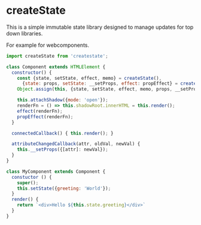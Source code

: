 # createState

This is a simple immutable state library designed to manage updates for top down libraries.

For example for webcomponents.

```js
import createState from 'createstate';

class Component extends HTMLElement {
  constructor() {
    const {state, setState, effect, memo} = createState(),
      {state: props, setState: __setProps, effect: propEffect} = createState();
    Object.assign(this, {state, setState, effect, memo, props, __setProps});

    this.attachShadow({mode: 'open'});
    renderFn = () => this.shadowRoot.innerHTML = this.render();
    effect(renderFn);
    propEffect(renderFn);
  }

  connectedCallback() { this.render(); }

  attributeChangedCallback(attr, oldVal, newVal) {
    this.__setProps({[attr]: newVal});
  }
}

class MyComponent extends Component {
  constuctor () {
    super();
    this.setState({greeting: 'World'});
  }
  render() {
    return `<div>Hello ${this.state.greeting}</div>`
  }
}
```